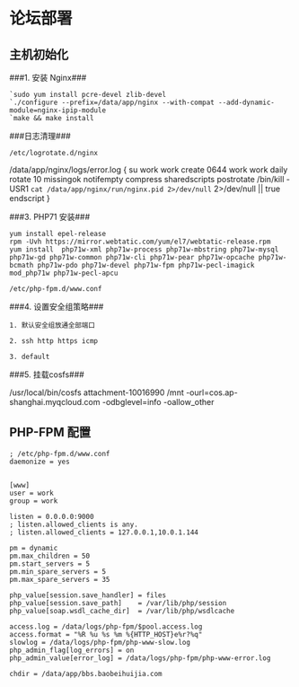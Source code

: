 # 论坛部署

## 主机初始化

###1. 安装 Nginx###

	`sudo yum install pcre-devel zlib-devel
	`./configure --prefix=/data/app/nginx --with-compat --add-dynamic-module=nginx-ipip-module 
	`make && make install

###日志清理###

	/etc/logrotate.d/nginx

/data/app/nginx/logs/error.log {
    su work work
    create 0644 work work
    daily
    rotate 10
    missingok
    notifempty
    compress
    sharedscripts
    postrotate
        /bin/kill -USR1 `cat /data/app/nginx/run/nginx.pid 2>/dev/null` 2>/dev/null || true
    endscript
}

###3. PHP71 安装###

	yum install epel-release
	rpm -Uvh https://mirror.webtatic.com/yum/el7/webtatic-release.rpm
    yum install  php71w-xml php71w-process php71w-mbstring php71w-mysql php71w-gd php71w-common php71w-cli php71w-pear php71w-opcache php71w-bcmath php71w-pdo php71w-devel php71w-fpm php71w-pecl-imagick mod_php71w php71w-pecl-apcu

	/etc/php-fpm.d/www.conf

###4. 设置安全组策略###

	1. 默认安全组放通全部端口

	2. ssh http https icmp

	3. default

###5. 挂载cosfs###

/usr/local/bin/cosfs attachment-10016990 /mnt -ourl=cos.ap-shanghai.myqcloud.com -odbglevel=info -oallow_other


## PHP-FPM 配置

```
; /etc/php-fpm.d/www.conf
daemonize = yes


[www]
user = work
group = work

listen = 0.0.0.0:9000
; listen.allowed_clients is any.
; listen.allowed_clients = 127.0.0.1,10.0.1.144

pm = dynamic
pm.max_children = 50
pm.start_servers = 5
pm.min_spare_servers = 5
pm.max_spare_servers = 35

php_value[session.save_handler] = files
php_value[session.save_path]    = /var/lib/php/session
php_value[soap.wsdl_cache_dir]  = /var/lib/php/wsdlcache

access.log = /data/logs/php-fpm/$pool.access.log
access.format = "%R %u %s %m %{HTTP_HOST}e%r?%q"
slowlog = /data/logs/php-fpm/php-www-slow.log
php_admin_flag[log_errors] = on
php_admin_value[error_log] = /data/logs/php-fpm/php-www-error.log

chdir = /data/app/bbs.baobeihuijia.com
```
